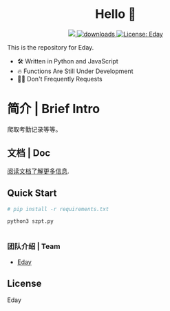 <h1 align="center">Hello  👋</h1>
<p align="center">
  <a href="https://www.python.org">
  <img src="https://img.shields.io/badge/python-Eday--lib-brightgreen" />
  </a>
  <a href="https://github.com/CodeXz0/szpt">
    <img alt="downloads" src="https://img.shields.io/badge/downloads-szpt--lib-blue" target="_blank" />
  </a>
  
  <a href="https://github.com/CodeXz0">
    <img alt="License: Eday" src="https://img.shields.io/badge/license-MIT-yellow.svg" target="_blank" />
  </a>
<div align=center >
</div>



This is the repository for Eday.
- 🛠️ Written in Python and JavaScript
- 🔥 Functions Are Still Under Development
- 🙅‍♂️ Don't Frequently Requests
# 简介 | Brief Intro

爬取考勤记录等等。


## 文档 | Doc


[阅读文档了解更多信息](https://github.com/CodeXz0/szpt_js).


## Quick Start

  ```bash
# pip install -r requirements.txt

python3 szpt.py



  ```


###  团队介绍 | Team 

- [Eday](https://github.com/CodeXz0)


## License

Eday


